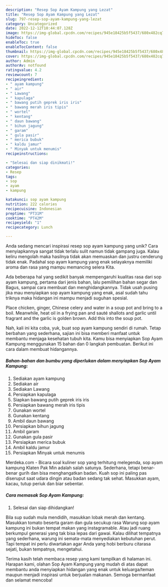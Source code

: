 ```yaml
---
description: "Resep Sop Ayam Kampung yang Lezat"
title: "Resep Sop Ayam Kampung yang Lezat"
slug: 797-resep-sop-ayam-kampung-yang-lezat
category: Uncategorized
date: 2022-12-12T10:44:07.128Z
image: https://img-global.cpcdn.com/recipes/945e18425b5f5437/680x482cq70/sop-ayam-kampung-foto-resep-utama.jpg
hideToc: false
enableToc: true
enableTocContent: false
thumbnail: https://img-global.cpcdn.com/recipes/945e18425b5f5437/680x482cq70/sop-ayam-kampung-foto-resep-utama.jpg
cover: https://img-global.cpcdn.com/recipes/945e18425b5f5437/680x482cq70/sop-ayam-kampung-foto-resep-utama.jpg
author: Admin
authorAv: notfound
ratingvalue: 4.2
reviewcount: 7
recipeingredient:
- " ayam kampung"
- " air"
- " Lawang"
- " kapulaga"
- " bawang putih geprek iris iris"
- " bawang merah iris tipis"
- " wortel"
- " kentang"
- " daun bawang"
- " bihun jagung"
- " garam"
- " gula pasir"
- " merica bubuk"
- " kaldu jamur"
- " Minyak untuk menumis"
recipeinstructions:

- "Selesai dan siap dinikmati!"
categories:
- Resep
tags:
- sop
- ayam
- kampung

katakunci: sop ayam kampung 
nutrition: 222 calories
recipecuisine: Indonesian
preptime: "PT31M"
cooktime: "PT42M"
recipeyield: "1"
recipecategory: Lunch

---
```





Anda sedang mencari inspirasi resep sop ayam kampung yang unik? Cara menyiapkannya sangat tidak terlalu sulit namun tidak gampang juga. Kalau keliru mengolah maka hasilnya tidak akan memuaskan dan justru cenderung tidak enak. Padahal sop ayam kampung yang enak selayaknya memiliki aroma dan rasa yang mampu memancing selera Kita.





Ada beberapa hal yang sedikit banyak mempengaruhi kualitas rasa dari sop ayam kampung, pertama dari jenis bahan, lalu pemilihan bahan segar dan Bagus, sampai cara membuat dan menghidangkannya. Tidak usah pusing jika mau menyiapkan sop ayam kampung yang enak,      asal sudah tahu triknya maka hidangan ini mampu menjadi suguhan spesial.














Place chicken, ginger, Chinese celery and water in a soup pot and bring to a boil. Meanwhile, heat oil in a frying pan and sauté shallots and garlic until fragrant and the garlic is golden brown. Add this into the soup pot.






Nah, kali ini kita coba, yuk, buat sop ayam kampung sendiri di rumah. Tetap berbahan yang sederhana, sajian ini bisa memberi manfaat untuk membantu menjaga kesehatan tubuh kita. Kamu bisa menyiapkan Sop Ayam Kampung menggunakan 15 bahan dan 0 langkah pembuatan. Berikut ini cara dalam membuat hidangannya.

<!--inarticleads1-->

##### Bahan-bahan dan bumbu yang diperlukan dalam menyiapkan Sop Ayam Kampung:

1. Sediakan  ayam kampung
1. Sediakan  air
1. Sediakan  Lawang
1. Persiapkan  kapulaga
1. Siapkan  bawang putih geprek iris iris
1. Persiapkan  bawang merah iris tipis
1. Gunakan  wortel
1. Gunakan  kentang
1. Ambil  daun bawang
1. Persiapkan  bihun jagung
1. Ambil  garam
1. Gunakan  gula pasir
1. Persiapkan  merica bubuk
1. Ambil  kaldu jamur
1. Persiapkan  Minyak untuk menumis


Merdeka.com - Bicara soal kuliner sop yang terhitung melegenda, sop ayam kampung Klaten Pak Min adalah salah satunya. Sederhana, tetapi benar-benar gurih dan bisa menghangatkan badan. Kuah sop ini paling pas diseruput saat udara dingin atau badan sedang tak sehat. Masukkan ayam, kacau, tutup periuk dan biar sebentar. 

<!--inarticleads2-->

##### Cara memasak Sop Ayam Kampung:


1. Selesai dan siap dihidangkan!

Bila sup sudah mula mendidih, masukkan lobak merah dan kentang. Masukkan tomato beserta garam dan gula secukup rasa Warung sop ayam kampung ini bukan tempat makan yang instagramable. Atau jadi ruang berkumpul generasi yang tak bisa lepas dari gawai. Kalau dilihat tempatnya yang sederhana, warung ini semata-mata menyediakan kebutuhan perut. Tapi tempat ini perlu diwartakan agar Anda yang hobi berburu citarasa sejati, bukan tempatnya, mengetahui. 

Terima kasih telah membaca resep yang kami tampilkan di halaman ini. Harapan kami, olahan Sop Ayam Kampung yang mudah di atas dapat membantu anda menyiapkan hidangan yang enak untuk keluarga/teman maupun menjadi inspirasi untuk berjualan makanan. Semoga bermanfaat dan selamat mencoba!
